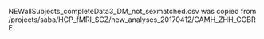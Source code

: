 NEWallSubjects_completeData3_DM_not_sexmatched.csv was copied from /projects/saba/HCP_fMRI_SCZ/new_analyses_20170412/CAMH_ZHH_COBRE
